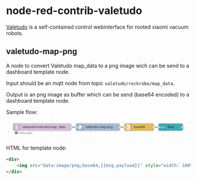 # node-red-contrib-valetudo

[Valetudo](https://github.com/Hypfer/Valetudo) is a self-contained control webinterface for rooted xiaomi vacuum robots.

## valetudo-map-png

A node to convert Valetudo map_data to a png image wich can be send to a dashboard template node.

Input should be an mqtt node from topic `valetudo/rockrobo/map_data`.

Output is an png image as buffer which can be send (base64 encoded) to a dashboard template node.

Sample flow:
![sample flow](https://raw.githubusercontent.com/alexkn/node-red-contrib-valetudo/master/docs/map-png-sample-flow.png)

HTML for template node: 
```HTML
<div>
    <img src="data:image/png;base64,{{msg.payload}}" style="width: 100%;height: auto" />
</div>
```
